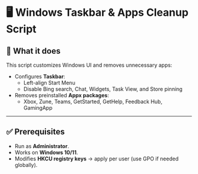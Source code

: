 # 🖥️ Windows Taskbar & Apps Cleanup Script

## 🔧 What it does
This script customizes Windows UI and removes unnecessary apps:
- Configures **Taskbar**:
  - Left-align Start Menu
  - Disable Bing search, Chat, Widgets, Task View, and Store pinning
- Removes preinstalled **Appx packages**:
  - Xbox, Zune, Teams, GetStarted, GetHelp, Feedback Hub, GamingApp

---

## ✅ Prerequisites
- Run as **Administrator**.
- Works on **Windows 10/11**.
- Modifies **HKCU registry keys** → apply per user (use GPO if needed globally).